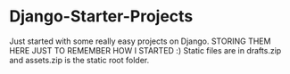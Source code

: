 # Django-Starter-Projects
Just started with some really easy projects on Django. STORING THEM HERE JUST TO REMEMBER HOW I STARTED :)
Static files are in drafts.zip and assets.zip is the static root folder.
